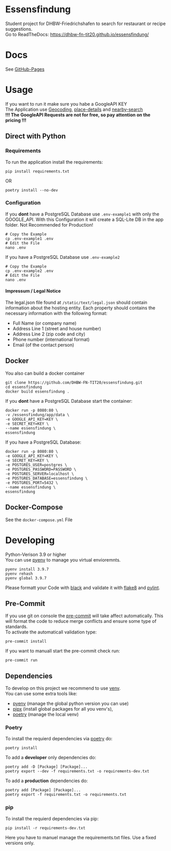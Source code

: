 # Essensfindung
Student project for DHBW-Friedrichshafen to search for restaurant or recipe suggestions.<br>
Go to ReadTheDocs: https://dhbw-fn-tit20.github.io/essensfindung/

# Docs
See [GitHub-Pages](https://dhbw-fn-tit20.github.io/essensfindung/)

# Usage
If you want to run it make sure you habe a GoogleAPI KEY<br>
The Application use [Geocoding](https://developers.google.com/maps/documentation/geocoding/requests-geocoding), [place-details](https://developers.google.com/maps/billing-and-pricing/pricing#places-details) and [nearby-search](https://developers.google.com/maps/billing-and-pricing/pricing#nearby-search)<br>
**!!! The GoogleAPI Requests are not for free, so pay attention on the pricing !!!**
## Direct with Python
### Requirements
To run the application install the requirements:
```console
pip install requirements.txt
```
OR
```console
poetry install --no-dev
```

### Configuration
If you **dont** have a PostgreSQL Database use `.env-example1` with only the GOOGLE_API. With this Configuration it will create a SQL-Lite DB in the app folder. Not Recommended for Production!
```console
# Copy the Example
cp .env-example1 .env
# Edit the File
nano .env
```

If you have a PostgreSQL Database use `.env-example2`
```console
# Copy the Example
cp .env-example2 .env
# Edit the File
nano .env
```

#### Impressum / Legal Notice
The legal.json file found at `/static/text/legal.json` should contain information about the hosting entity.
Each property should contains the necessary information with the following format:
 - Full Name (or company name)
 - Address Line 1 (street and house number)
 - Address Line 2 (zip code and city)
 - Phone number (international format)
 - Email (of the contact person)


## Docker
You also can build a docker container
```console
git clone https://github.com/DHBW-FN-TIT20/essensfindung.git
cd essensfindung
docker build essensfindung .
```
If you **dont** have a PostgreSQL Database start the container:
```console
docker run -p 8080:80 \
-v /essensfindung/app/data \
-e GOOGLE_API_KEY=KEY \
-e SECRET_KEY=KEY \
--name essensfindung \
essensfindung
```

If you have a PostgreSQL Database:
```console
docker run -p 8080:80 \
-e GOOGLE_API_KEY=KEY \
-e SECRET_KEY=KEY \
-e POSTGRES_USER=postgres \
-e POSTGRES_PASSWORD=PASSWORD \
-e POSTGRES_SERVER=localhost \
-e POSTGRES_DATABASE=essensfindung \
-e POSTGRES_PORT=5432 \
--name essensfindung \
essensfindung
```

## Docker-Compose
See the `docker-compose.yml` File
# Developing
Python-Verison 3.9 or higher<br>
You can use [pyenv](https://github.com/pyenv/pyenv) to manage you virtual envioremnts.
```console
pyenv install 3.9.7
pyenv rehash
pyenv global 3.9.7
```

Please formatt your Code with [black](https://github.com/psf/black) and validate it with [flake8](https://pypi.org/project/flake8/) and [pylint](https://pypi.org/project/pylint/).

## Pre-Commit
If you use git on console the [pre-commit](https://pre-commit.com) will take affect automatically. This will format the code to reduce merge conflicts and ensure some type of standards.<br>
To activate the automaticall validation type:
```console
pre-commit install
```
If you want to manuall start the pre-commit check run:
```console
pre-commit run
```


## Dependencies
To develop on this project we recommend to use [venv](https://docs.python.org/3/library/venv.html).<br>
You can use some extra tools like:
- [pyenv](https://github.com/pyenv/pyenv) (manage the global python version you can use)
- [pipx](https://github.com/pypa/pipx) (install global packages for all you venv's), 
- [poetry](https://python-poetry.org) (manage the local venv)
### Poetry
To install the requierd dependencies via [poetry](https://python-poetry.org) do:
```console
poetry install
```
To add a **developer** only dependencies do:
```console
poetry add -D [Package] [Package]...
poetry export --dev -f requirements.txt -o requirements-dev.txt
```
To add a **production** dependencies do:
```console
poetry add [Package] [Package]...
poetry export -f requirements.txt -o requirements.txt
```

### pip 
To install the requierd dependencies via pip:
```console
pip install -r requirements-dev.txt
```
Here you have to manuel manage the requirements.txt files. Use a fixed versions only.
